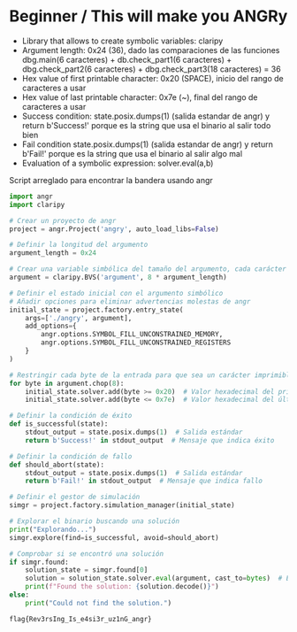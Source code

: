 # Beginner / This will make you ANGRy


+ Library that allows to create symbolic variables: claripy
+ Argument length: 0x24 (36), dado las comparaciones de las funciones dbg.main(6 caracteres) + db.check_part1(6 caracteres) + dbg.check_part2(6 caracteres) + dbg.check_part3(18 caracteres) = 36
+ Hex value of first printable character: 0x20 (SPACE), inicio del rango de caracteres a usar
+ Hex value of last printable character: 0x7e (~), final del rango de caracteres a usar
+ Success condition: state.posix.dumps(1) (salida estandar de angr) y return b'Success!' porque es la string que usa el binario al salir todo bien
+ Fail condition state.posix.dumps(1) (salida estandar de angr) y return b'Fail!' porque es la string que usa el binario al salir algo mal
+ Evaluation of a symbolic expression: solver.eval(a,b) 

Script arreglado para encontrar la bandera usando angr

``` python
import angr
import claripy

# Crear un proyecto de angr
project = angr.Project('angry', auto_load_libs=False)

# Definir la longitud del argumento
argument_length = 0x24

# Crear una variable simbólica del tamaño del argumento, cada carácter es de 8 bits
argument = claripy.BVS('argument', 8 * argument_length)

# Definir el estado inicial con el argumento simbólico
# Añadir opciones para eliminar advertencias molestas de angr
initial_state = project.factory.entry_state(
    args=['./angry', argument],
    add_options={
        angr.options.SYMBOL_FILL_UNCONSTRAINED_MEMORY,
        angr.options.SYMBOL_FILL_UNCONSTRAINED_REGISTERS
    }
)

# Restringir cada byte de la entrada para que sea un carácter imprimible
for byte in argument.chop(8):
    initial_state.solver.add(byte >= 0x20)  # Valor hexadecimal del primer carácter imprimible
    initial_state.solver.add(byte <= 0x7e)  # Valor hexadecimal del último carácter imprimible

# Definir la condición de éxito
def is_successful(state):
    stdout_output = state.posix.dumps(1)  # Salida estándar
    return b'Success!' in stdout_output  # Mensaje que indica éxito

# Definir la condición de fallo
def should_abort(state):
    stdout_output = state.posix.dumps(1)  # Salida estándar
    return b'Fail!' in stdout_output  # Mensaje que indica fallo

# Definir el gestor de simulación
simgr = project.factory.simulation_manager(initial_state)

# Explorar el binario buscando una solución
print("Explorando...")
simgr.explore(find=is_successful, avoid=should_abort)

# Comprobar si se encontró una solución
if simgr.found:
    solution_state = simgr.found[0]
    solution = solution_state.solver.eval(argument, cast_to=bytes)  # Evaluación de una expresión simbólica
    print(f"Found the solution: {solution.decode()}")
else:
    print("Could not find the solution.")
```

`flag{Rev3rsIng_Is_e4si3r_uz1nG_angr}`
